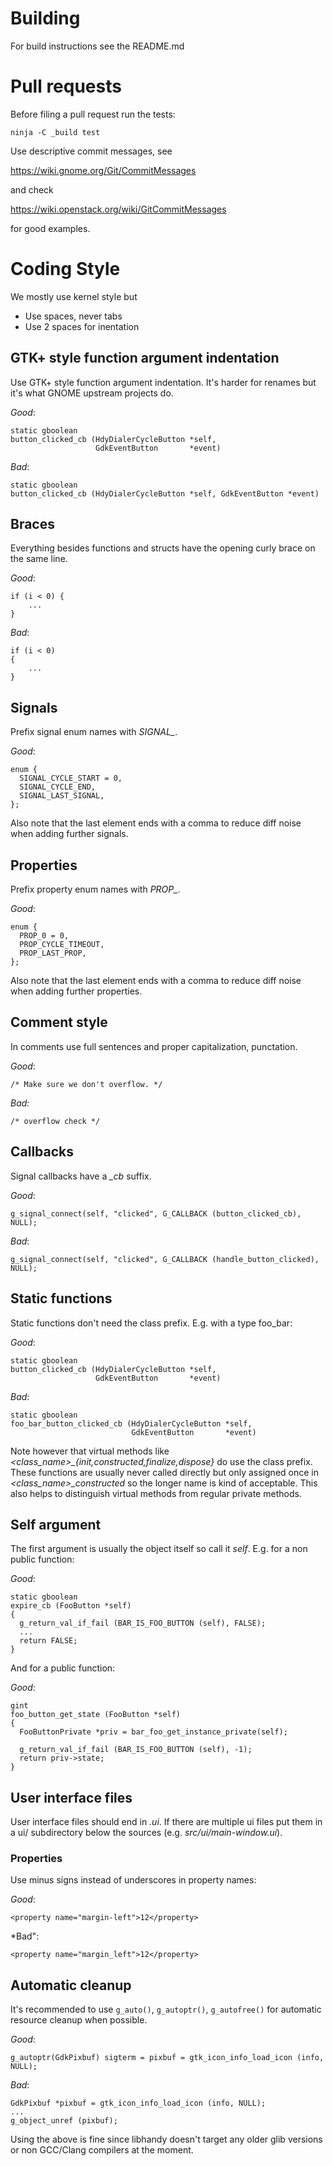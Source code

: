 Building
========
For build instructions see the README.md

Pull requests
=============
Before filing a pull request run the tests:

    ninja -C _build test

Use descriptive commit messages, see

   https://wiki.gnome.org/Git/CommitMessages

and check

   https://wiki.openstack.org/wiki/GitCommitMessages

for good examples.

Coding Style
============
We mostly use kernel style but

* Use spaces, never tabs
* Use 2 spaces for inentation

GTK+ style function argument indentation
----------------------------------------
Use GTK+ style function argument indentation. It's harder for renames but it's
what GNOME upstream projects do.

*Good*:

    static gboolean
    button_clicked_cb (HdyDialerCycleButton *self,
                       GdkEventButton       *event)

*Bad*:

    static gboolean
    button_clicked_cb (HdyDialerCycleButton *self, GdkEventButton *event)


Braces
------
Everything besides functions and structs have the opening curly brace on the same line.

*Good*:

    if (i < 0) {
        ...
    }

*Bad*:

    if (i < 0)
    {
        ...
    }


Signals
-------
Prefix signal enum names with *SIGNAL_*.

*Good*:

    enum {
      SIGNAL_CYCLE_START = 0,
      SIGNAL_CYCLE_END,
      SIGNAL_LAST_SIGNAL,
    };

Also note that the last element ends with a comma to reduce diff noise when
adding further signals.


Properties
----------
Prefix property enum names with *PROP_*.

*Good*:

    enum {
      PROP_0 = 0,
      PROP_CYCLE_TIMEOUT,
      PROP_LAST_PROP,
    };

Also note that the last element ends with a comma to reduce diff noise when
adding further properties.

Comment style
-------------
In comments use full sentences and proper capitalization, punctation.

*Good*:

    /* Make sure we don't overflow. */

*Bad:*

    /* overflow check */


Callbacks
---------
Signal callbacks have a *_cb* suffix.

*Good*:

    g_signal_connect(self, "clicked", G_CALLBACK (button_clicked_cb), NULL);

*Bad*:

    g_signal_connect(self, "clicked", G_CALLBACK (handle_button_clicked), NULL);


Static functions
----------------
Static functions don't need the class prefix.  E.g. with a type foo_bar:

*Good*:

    static gboolean
    button_clicked_cb (HdyDialerCycleButton *self,
                       GdkEventButton       *event)

*Bad*:

    static gboolean
    foo_bar_button_clicked_cb (HdyDialerCycleButton *self,
                               GdkEventButton       *event)

Note however that virtual methods like
*<class_name>_{init,constructed,finalize,dispose}* do use the class prefix.
These functions are usually never called directly but only assigned once in
*<class_name>_constructed* so the longer name is kind of acceptable. This also
helps to distinguish virtual methods from regular private methods.

Self argument
-------------
The first argument is usually the object itself so call it *self*. E.g. for a
non public function:

*Good*:

    static gboolean
    expire_cb (FooButton *self)
    {
      g_return_val_if_fail (BAR_IS_FOO_BUTTON (self), FALSE);
      ...
      return FALSE;
    }

And for a public function:

*Good*:

    gint
    foo_button_get_state (FooButton *self)
    {
      FooButtonPrivate *priv = bar_foo_get_instance_private(self);

      g_return_val_if_fail (BAR_IS_FOO_BUTTON (self), -1);
      return priv->state;
    }

User interface files
--------------------
User interface files should end in *.ui*. If there are multiple ui
files put them in a ui/ subdirectory below the sources
(e.g. *src/ui/main-window.ui*).

### Properties
Use minus signs instead of underscores in property names:

*Good*:

	<property name="margin-left">12</property>

*Bad":

	<property name="margin_left">12</property>

Automatic cleanup
-----------------
It's recommended to use `g_auto()`, `g_autoptr()`, `g_autofree()` for
automatic resource cleanup when possible.

*Good*:

	g_autoptr(GdkPixbuf) sigterm = pixbuf = gtk_icon_info_load_icon (info, NULL);

*Bad*:

	GdkPixbuf *pixbuf = gtk_icon_info_load_icon (info, NULL);
	...
	g_object_unref (pixbuf);

Using the above is fine since libhandy doesn't target any older glib versions
or non GCC/Clang compilers at the moment.
